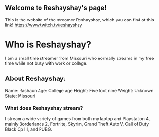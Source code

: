 ## Welcome to Reshayshay's page!

This is the website of the streamer Reshayshay, which you can find at this link! https://www.twitch.tv/reshayshay




# Who is Reshayshay?

I am a small time streamer from Missouri who normally streams in my free time while not busy with work or college.

## About Reshayshay:

Name: Rashaun
Age: College age
Height: Five foot nine
Weight: Unknown
State: Missouri

### What does Reshayshay stream?

I stream a wide variety of games from both my laptop and Playstation 4, mainly Borderlands 2, Fortnite, Skyrim, Grand Theft Auto V, Call of Duty Black Op III, and PUBG.
